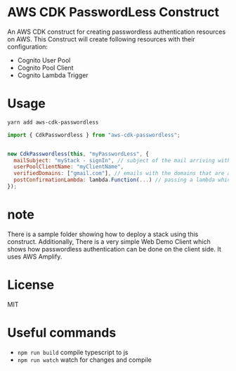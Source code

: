 # AWS CDK PasswordLess Construct

An AWS CDK construct for creating passwordless authentication resources on AWS.
This Construct will create following resources with their configuration:

- Cognito User Pool
- Cognito Pool Client
- Cognito Lambda Trigger

# Usage

```bash
yarn add aws-cdk-passwordless
```

```js
import { CdkPasswordless } from "aws-cdk-passwordless";


new CdkPasswordless(this, "myPasswordLess", {
  mailSubject: "myStack - signIn", // subject of the mail arriving with code to confirm
  userPoolClientName: "myClientName",
  verifiedDomains: ["gmail.com"], // emails with the domains that are allow to signup
  postConfirmationLambda: lambda.Function(...) // passing a lambda which will be triggered after code confirmation
});
```

# note

There is a sample folder showing how to deploy a stack using this construct.
Additionally, There is a very simple Web Demo Client which shows how passwordless authentication can be done on the client side. It uses AWS Amplify.

# License

MIT

# Useful commands

- `npm run build` compile typescript to js
- `npm run watch` watch for changes and compile
